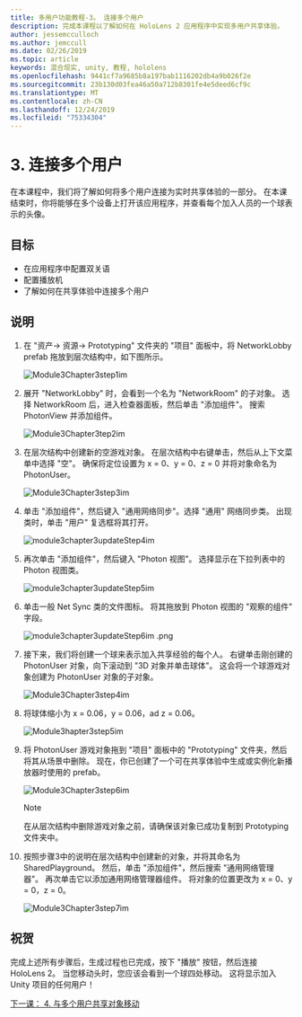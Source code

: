 ```yaml
---
title: 多用户功能教程-3。 连接多个用户
description: 完成本课程以了解如何在 HoloLens 2 应用程序中实现多用户共享体验。
author: jessemcculloch
ms.author: jemccull
ms.date: 02/26/2019
ms.topic: article
keywords: 混合现实, unity, 教程, hololens
ms.openlocfilehash: 9441cf7a9685b8a197bab1116202db4a9b026f2e
ms.sourcegitcommit: 23b130d03fea46a50a712b8301fe4e5deed6cf9c
ms.translationtype: MT
ms.contentlocale: zh-CN
ms.lasthandoff: 12/24/2019
ms.locfileid: "75334304"
---
```

# <a name="3-connecting-multiple-users"></a>3. 连接多个用户

在本课程中，我们将了解如何将多个用户连接为实时共享体验的一部分。 在本课结束时，你将能够在多个设备上打开该应用程序，并查看每个加入人员的一个球表示的头像。

## <a name="objectives"></a>目标

* 在应用程序中配置双关语
* 配置播放机
* 了解如何在共享体验中连接多个用户

## <a name="instructions"></a>说明

1. 在 "资产-> 资源-> Prototyping" 文件夹的 "项目" 面板中，将 NetworkLobby prefab 拖放到层次结构中，如下图所示。

    ![Module3Chapter3step1im](images/module3chapter3step1im.PNG)

2. 展开 "NetworkLobby" 时，会看到一个名为 "NetworkRoom" 的子对象。 选择 NetworkRoom 后，进入检查器面板，然后单击 "添加组件"。 搜索 PhotonView 并添加组件。

    ![Module3Chapter3tep2im](images/module3chapter3step2im.PNG)

3. 在层次结构中创建新的空游戏对象。 在层次结构中右键单击，然后从上下文菜单中选择 "空"。 确保将定位设置为 x = 0、y = 0、z = 0 并将对象命名为 PhotonUser。

    ![Module3Chapter3step3im](images/module3chapter3step3im.PNG)

4. 单击 "添加组件"，然后键入 "通用网络同步"。选择 "通用" 网络同步类。 出现类时，单击 "用户" 复选框将其打开。

    ![module3chapter3updateStep4im](images/module3chapter3updateStep4im.png)

5. 再次单击 "添加组件"，然后键入 "Photon 视图"。 选择显示在下拉列表中的 Photon 视图类。

    ![module3chapter3updateStep5im](images/module3chapter3updateStep5im.png)

6. 单击一般 Net Sync 类的文件图标。 将其拖放到 Photon 视图的 "观察的组件" 字段。

    ![module3chapter3updateStep6im .png](images/module3chapter3updateStep6im.png)

7. 接下来，我们将创建一个球来表示加入共享经验的每个人。 右键单击刚创建的 PhotonUser 对象，向下滚动到 "3D 对象并单击球体"。 这会将一个球游戏对象创建为 PhotonUser 对象的子对象。

    ![Module3Chapter3step4im](images/module3chapter3step4im.PNG)

8. 将球体缩小为 x = 0.06，y = 0.06，ad z = 0.06。

    ![Module3hapter3step5im](images/module3chapter3step5im.PNG)

9. 将 PhotonUser 游戏对象拖到 "项目" 面板中的 "Prototyping" 文件夹，然后将其从场景中删除。 现在，你已创建了一个可在共享体验中生成或实例化新播放器时使用的 prefab。

    ![Module3Chapter3step6im](images/module3chapter3step6im.PNG)

    >[!NOTE]
    >在从层次结构中删除游戏对象之前，请确保该对象已成功复制到 Prototyping 文件夹中。

10. 按照步骤3中的说明在层次结构中创建新的对象，并将其命名为 SharedPlayground。 然后，单击 "添加组件"，然后搜索 "通用网络管理器"。  再次单击它以添加通用网络管理器组件。 将对象的位置更改为 x = 0、y = 0，z = 0。

    ![Module3Chapter3step7im](images/module3chapter3step7im.PNG)

## <a name="congratulations"></a>祝贺

完成上述所有步骤后，生成过程也已完成，按下 "播放" 按钮，然后连接 HoloLens 2。 当您移动头时，您应该会看到一个球四处移动。 这将显示加入 Unity 项目的任何用户！

[下一课： 4. 与多个用户共享对象移动](mrlearning-sharing(photon)-ch4.md)
